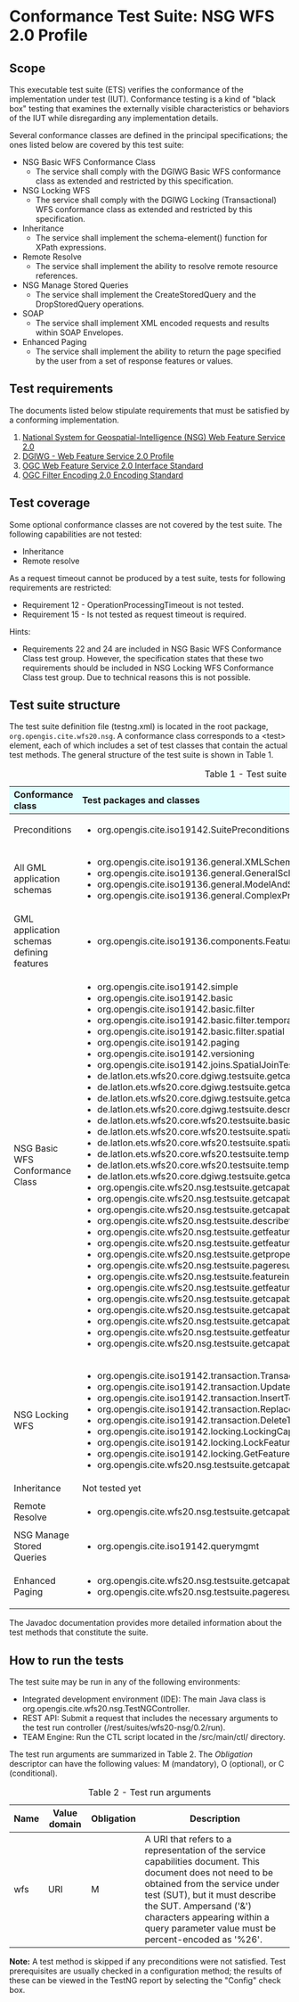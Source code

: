
# Conformance Test Suite: NSG WFS 2.0 Profile

## Scope

This executable test suite (ETS) verifies the conformance of the implementation 
under test (IUT). Conformance testing is a kind of "black box" testing that examines the 
externally visible characteristics or behaviors of the IUT while disregarding 
any implementation details.

Several conformance classes are defined in the principal specifications; the ones 
listed below are covered by this test suite:

* NSG Basic WFS Conformance Class
    - The service shall comply with the DGIWG Basic WFS conformance class as extended and restricted by this specification.
* NSG Locking WFS 
    - The service shall comply with the DGIWG Locking (Transactional) WFS conformance class as extended and restricted by this specification.
* Inheritance
    - The service shall implement the schema-element() function for XPath expressions.
* Remote Resolve
    - The service shall implement the ability to resolve remote resource references.
* NSG Manage Stored Queries
    - The service shall implement the CreateStoredQuery and the DropStoredQuery operations.
* SOAP
    - The service shall implement XML encoded requests and results within SOAP Envelopes.
* Enhanced Paging
    - The service shall implement the ability to return the page specified by the user from a set of response features or values.

## Test requirements

The documents listed below stipulate requirements that must be satisfied by a 
conforming implementation.

1. [National System for Geospatial-Intelligence (NSG) Web Feature Service 2.0](https://nsgreg.nga.mil/doc/view?i=4283)
2. [DGIWG - Web Feature Service 2.0 Profile](https://portal.opengeospatial.org/files/?artifact_id=66933)
3. [OGC Web Feature Service 2.0 Interface Standard](http://docs.opengeospatial.org/is/09-025r2/09-025r2.html)
4. [OGC Filter Encoding 2.0 Encoding Standard](http://docs.opengeospatial.org/is/09-026r2/09-026r2.html)

## Test coverage

Some optional conformance classes are not covered by the test suite. The following capabilities are not tested:

 * Inheritance
 * Remote resolve

As a request timeout cannot be produced by a test suite, tests for following requirements are restricted:

 * Requirement 12 - OperationProcessingTimeout is not tested.
 * Requirement 15 - Is not tested as request timeout is required.

Hints:

 * Requirements 22 and 24 are included in NSG Basic WFS Conformance Class test group. However, the specification states that these two requirements should be included in NSG Locking WFS Conformance Class test group. Due to technical reasons this is not possible.

## Test suite structure

The test suite definition file (testng.xml) is located in the root package, 
`org.opengis.cite.wfs20.nsg`. A conformance class corresponds to a &lt;test&gt; element, each 
of which includes a set of test classes that contain the actual test methods. 
The general structure of the test suite is shown in Table 1.

<table>
  <caption>Table 1 - Test suite structure</caption>
  <thead>
    <tr style="text-align: left; background-color: LightCyan">
      <th>Conformance class</th>
      <th>Test packages and classes</th>
    </tr>
  </thead>
  <tbody>
    <tr>
      <td>Preconditions</td>
      <td>
       <ul>
         <li>org.opengis.cite.iso19142.SuitePreconditions</li>
       </ul>
      </td>
    </tr>
    <tr>
      <td>All GML application schemas</td>
      <td>
       <ul>
        <li>org.opengis.cite.iso19136.general.XMLSchemaTests</li>
        <li>org.opengis.cite.iso19136.general.GeneralSchemaTests</li>
        <li>org.opengis.cite.iso19136.general.ModelAndSyntaxTests</li>
        <li>org.opengis.cite.iso19136.general.ComplexPropertyTests</li>
       </ul>
      </td>
    </tr>
    <tr>
      <td>GML application schemas defining features</td>
      <td>
       <ul>
         <li>org.opengis.cite.iso19136.components.FeatureComponentTests</li>
       </ul>
      </td>
    </tr>
    <tr>
      <td>NSG Basic WFS Conformance Class</td>
      <td>
       <ul>
        <li>org.opengis.cite.iso19142.simple</li>
        <li>org.opengis.cite.iso19142.basic</li>
        <li>org.opengis.cite.iso19142.basic.filter</li>
        <li>org.opengis.cite.iso19142.basic.filter.temporal</li>
        <li>org.opengis.cite.iso19142.basic.filter.spatial</li>
        <li>org.opengis.cite.iso19142.paging</li>
        <li>org.opengis.cite.iso19142.versioning</li>
        <li>org.opengis.cite.iso19142.joins.SpatialJoinTests</li>
        <li>de.latlon.ets.wfs20.core.dgiwg.testsuite.getcapabilities.GetCapabilitiesKeywordTest</li>
        <li>de.latlon.ets.wfs20.core.dgiwg.testsuite.getcapabilities.GetCapabilitiesVersionTest</li>
        <li>de.latlon.ets.wfs20.core.dgiwg.testsuite.getcapabilities.GetCapabilitiesFeatureTypeElementsTest</li>
        <li>de.latlon.ets.wfs20.core.dgiwg.testsuite.describestoredqueries.DescribeStoredQueriesElementsTest</li>
        <li>de.latlon.ets.wfs20.core.wfs20.testsuite.basic.filter.PropertyIsBetweenOperatorTests</li>
        <li>de.latlon.ets.wfs20.core.wfs20.testsuite.spatialfilter.SpatialFilterTest</li>
        <li>de.latlon.ets.wfs20.core.wfs20.testsuite.spatialfilter.ExtendedSpatialFilterTest</li>
        <li>de.latlon.ets.wfs20.core.wfs20.testsuite.temporalfilter.TemporalFilterTest</li>
        <li>de.latlon.ets.wfs20.core.wfs20.testsuite.temporalfilter.ExtendedTemporalFilterTest</li>
        <li>de.latlon.ets.wfs20.core.dgiwg.testsuite.getcapabilities.GetCapabilitiesSrsTest</li>
        <li>org.opengis.cite.wfs20.nsg.testsuite.getcapabilities.CapabilitiesServiceBindings</li>
        <li>org.opengis.cite.wfs20.nsg.testsuite.getcapabilities.ServiceConstraints (partly)</li>
        <li>org.opengis.cite.wfs20.nsg.testsuite.getcapabilities.OperationConstraints (partly)</li>
        <li>org.opengis.cite.wfs20.nsg.testsuite.describefeaturetype.DescribeFeatureTypeOutputFormat</li>
        <li>org.opengis.cite.wfs20.nsg.testsuite.getfeature.GetFeatureOutputFormat</li>
        <li>org.opengis.cite.wfs20.nsg.testsuite.getfeaturewithlock.GetFeatureWithLockOutputFormat</li>
        <li>org.opengis.cite.wfs20.nsg.testsuite.getpropertyvalue.GetPropertyValueOutputFormat</li>
        <li>org.opengis.cite.wfs20.nsg.testsuite.pageresults.PageResultsOutputFormat</li>
        <li>org.opengis.cite.wfs20.nsg.testsuite.featureinstance.InstanceIdentifier</li>
        <li>org.opengis.cite.wfs20.nsg.testsuite.getfeature.CountParameter</li>
        <li>org.opengis.cite.wfs20.nsg.testsuite.getcapabilities.CapabilitiesAbstract</li>
        <li>org.opengis.cite.wfs20.nsg.testsuite.getcapabilities.CapabilitiesProfile</li>
        <li>org.opengis.cite.wfs20.nsg.testsuite.getcapabilities.CapabilitiesTimeout</li>
        <li>org.opengis.cite.wfs20.nsg.testsuite.getfeature.GetFeatureWIthResultTypeIndex</li>
        <li>org.opengis.cite.wfs20.nsg.testsuite.getcapabilities.AccessConstraints</li>
       </ul>
      </td>
    </tr>
    <tr>
      <td>NSG Locking WFS</td>
      <td>
       <ul>
        <li>org.opengis.cite.iso19142.transaction.TransactionCapabilitiesTests</li>
        <li>org.opengis.cite.iso19142.transaction.Update</li>
        <li>org.opengis.cite.iso19142.transaction.InsertTests</li>
        <li>org.opengis.cite.iso19142.transaction.ReplaceTests</li>
        <li>org.opengis.cite.iso19142.transaction.DeleteTests</li>
        <li>org.opengis.cite.iso19142.locking.LockingCapabilitiesTests</li>
        <li>org.opengis.cite.iso19142.locking.LockFeatureTests</li>
        <li>org.opengis.cite.iso19142.locking.GetFeatureWithLockTests</li>
        <li>org.opengis.cite.wfs20.nsg.testsuite.getcapabilities.ServiceConstraints (partly)</li>
       </ul>
      </td>
    </tr>
    <tr>
      <td>Inheritance</td>
      <td>Not tested yet</td>
    </tr>
    <tr>
      <td>Remote Resolve</td>
      <td>
       <ul>
         <li>org.opengis.cite.wfs20.nsg.testsuite.getcapabilities.OperationConstraints (partly)</li>
       </ul>
      </td>
    </tr>
    <tr>
      <td>NSG Manage Stored Queries</td>
      <td>
       <ul>
         <li>org.opengis.cite.iso19142.querymgmt</li>
       </ul>
      </td>
    </tr>
    <tr>
      <td>Enhanced Paging</td>
      <td>
       <ul>
         <li>org.opengis.cite.wfs20.nsg.testsuite.getcapabilities.ServiceConstraints(partly)</li>
         <li>org.opengis.cite.wfs20.nsg.testsuite.pageresults.PageResults</li>
       </ul>
      </td>
    </tr>
  </tbody>
</table>

The Javadoc documentation provides more detailed information about the test 
methods that constitute the suite.


## How to run the tests

The test suite may be run in any of the following environments:

* Integrated development environment (IDE): The main Java class is org.opengis.cite.wfs20.nsg.TestNGController.
* REST API: Submit a request that includes the necessary arguments to the test run controller (/rest/suites/wfs20-nsg/0.2/run).
* TEAM Engine: Run the CTL script located in the /src/main/ctl/ directory.


The test run arguments are summarized in Table 2. The _Obligation_ descriptor can 
have the following values: M (mandatory), O (optional), or C (conditional).

<table>
	<caption>Table 2 - Test run arguments</caption>
	<thead>
    <tr>
      <th>Name</th>
      <th>Value domain</th>
	    <th>Obligation</th>
	    <th>Description</th>
    </tr>
  </thead>
	<tbody>
    <tr>
      <td>wfs</td>
      <td>URI</td>
      <td>M</td>
      <td>A URI that refers to a representation of the service capabilities document. This document does not need to be obtained from the service under test (SUT), but it must describe the SUT. Ampersand ('&amp;') characters appearing within a query parameter value must be percent-encoded as '%26'.</td>
    </tr>
	</tbody>
</table>

**Note:** A test method is skipped if any preconditions were not satisfied. Test prerequisites are usually checked in a configuration method; the results of these can be viewed in the TestNG report by selecting the "Config" check box.